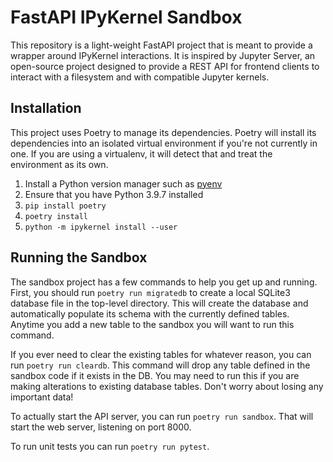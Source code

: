 # FastAPI IPyKernel Sandbox

This repository is a light-weight FastAPI project that is meant to provide a
wrapper around IPyKernel interactions. It is inspired by Jupyter Server, an open-source
project designed to provide a REST API for frontend clients to interact with a filesystem
and with compatible Jupyter kernels.

## Installation

This project uses Poetry to manage its dependencies. Poetry will install its dependencies
into an isolated virtual environment if you're not currently in one. If you are using a
virtualenv, it will detect that and treat the environment as its own.

1. Install a Python version manager such as [pyenv](https://github.com/pyenv/pyenv)
1. Ensure that you have Python 3.9.7 installed
1. `pip install poetry`
1. `poetry install`
1. `python -m ipykernel install --user`


## Running the Sandbox

The sandbox project has a few commands to help you get up and running. First, you should
run `poetry run migratedb` to create a local SQLite3 database file in the top-level directory.
This will create the database and automatically populate its schema with the currently
defined tables. Anytime you add a new table to the sandbox you will want to run this
command.

If you ever need to clear the existing tables for whatever reason, you can run `poetry run cleardb`.
This command will drop any table defined in the sandbox code if it exists in the DB. You
may need to run this if you are making alterations to existing database tables. Don't worry about
losing any important data!

To actually start the API server, you can run `poetry run sandbox`. That will start the web server,
listening on port 8000.

To run unit tests you can run `poetry run pytest`.